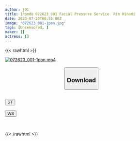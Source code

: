 ```yaml
---
author: j91
title: 1Pondo 072623_001 Facial Pressure Service  Rin Hinami
date: 2023-07-26T00:55:00Z
image: "072623_001-1pon.jpg"
tags: [Uncensored, ]
maker: []
actress: []
---
```



{{< rawhtml >}}

<div class="video" data-videoid="yP0643qw73UoxG">
    <a href="javascript:;">
        <img src="https://my.j91.asia/posts/072623_001-1pon/072623_001-1pon.jpg" width="WIDTH" height="HEIGHT" alt="072623_001-1pon.mp4" loading="lazy">
    </a>
</div>

<script type="text/javascript" src="https://j91.asia/asset/on-demand-st.js"></script>

<br>
  <link rel="stylesheet" href="https://j91.asia/asset/bs5.css">
  
  <center>
  <button class="btn btn-primary" type="button" data-bs-toggle="collapse" data-bs-target=".multi-collapse" aria-expanded="false" aria-controls="multiCollapseExample1 multiCollapseExample2"><h2>Download</h2></button></center>
</p>
<div class="row">
  <div class="col">
    <div class="collapse multi-collapse" id="multiCollapseExample1">
      <div class="card card-body">
	      	      <br>
<div class="buttons">  
<a href="https://streamtape.to/v/yP0643qw73UoxG"><button class="btn-hover color-3"><i class="fa fa-download"></i> ST</button></a></div>
    </div>
  </div>
</div>
  <div class="col">
    <div class="collapse multi-collapse" id="multiCollapseExample2">
      <div class="card card-body">
	      <br>
<div class="buttons">
    <a href="https://wolfstream.tv/3ad7xp9kpjiw.html"><button class="btn-hover color-9"><i class="fa fa-download"></i> WS</button></a></div>
<br><br>
      </div>
    </div>
  </div>
</div>

{{< /rawhtml >}}